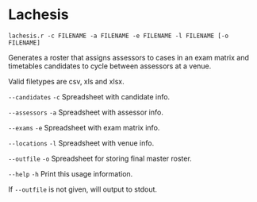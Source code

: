 Lachesis
====

~~~ {.bash}
lachesis.r -c FILENAME -a FILENAME -e FILENAME -l FILENAME [-o FILENAME]
~~~

Generates a roster that assigns assessors to cases in an exam matrix
and timetables candidates to cycle between assessors at a venue.

Valid filetypes are csv, xls and xlsx.

  `--candidates` `-c` Spreadsheet with candidate info.

  `--assessors`  `-a` Spreadsheet with assessor info.

  `--exams`      `-e` Spreadsheet with exam matrix info.

  `--locations`  `-l` Spreadsheet with venue info.

  `--outfile`    `-o` Spreadsheet for storing final master roster.

  `--help`       `-h` Print this usage information.

If `--outfile` is not given, will output to stdout.
